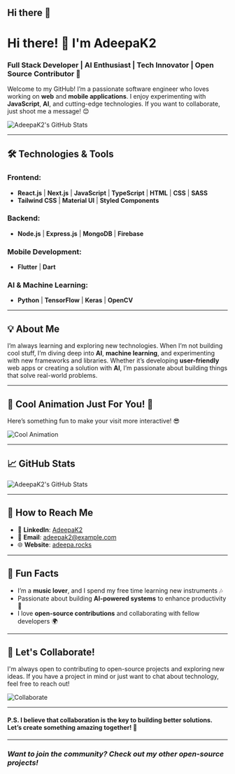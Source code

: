 ## Hi there 👋

<!--
**renulucshmi/renulucshmi** is a ✨ _special_ ✨ repository because its `README.md` (this file) appears on your GitHub profile.

Here are some ideas to get you started:

- 🔭 I’m currently working on ...
- 🌱 I’m currently learning ...
- 👯 I’m looking to collaborate on ...
- 🤔 I’m looking for help with ...
- 💬 Ask me about ...
- 📫 How to reach me: ...
- 😄 Pronouns: ...
- ⚡ Fun fact: ...
-->
# Hi there! 👋 I'm **AdeepaK2**

### Full Stack Developer | AI Enthusiast | Tech Innovator | Open Source Contributor 🚀

Welcome to my GitHub! I’m a passionate software engineer who loves working on **web** and **mobile applications**. I enjoy experimenting with **JavaScript**, **AI**, and cutting-edge technologies. If you want to collaborate, just shoot me a message! 😊

![AdeepaK2's GitHub Stats](https://github-readme-stats.vercel.app/api?username=AdeepaK2&count_private=true&show_icons=true&hide=prs&theme=tokyonight)

---

## 🛠️ Technologies & Tools

### Frontend:
- **React.js** | **Next.js** | **JavaScript** | **TypeScript** | **HTML** | **CSS** | **SASS**
- **Tailwind CSS** | **Material UI** | **Styled Components**

### Backend:
- **Node.js** | **Express.js** | **MongoDB** | **Firebase**

### Mobile Development:
- **Flutter** | **Dart**

### AI & Machine Learning:
- **Python** | **TensorFlow** | **Keras** | **OpenCV**

---

## 💡 About Me

I’m always learning and exploring new technologies. When I’m not building cool stuff, I’m diving deep into **AI**, **machine learning**, and experimenting with new frameworks and libraries. Whether it’s developing **user-friendly** web apps or creating a solution with **AI**, I’m passionate about building things that solve real-world problems.

---

## 🎨 Cool Animation Just For You! 🌟

Here’s something fun to make your visit more interactive! 😎

![Cool Animation](https://media.giphy.com/media/3o6ZsU2aNxkMjw6DX2/giphy.gif)

---

## 📈 GitHub Stats

![AdeepaK2's GitHub Stats](https://github-readme-stats.vercel.app/api/top-langs/?username=AdeepaK2&langs_count=10&layout=compact&theme=tokyonight)

---

## 📝 How to Reach Me

- 💬 **LinkedIn**: [AdeepaK2](https://linkedin.com/in/adeepak2)
- 📧 **Email**: [adeepak2@example.com](mailto:adeepak2@example.com)
- 🌐 **Website**: [adeepa.rocks](https://adeepa.rocks)

---

## 🎨 Fun Facts
- I’m a **music lover**, and I spend my free time learning new instruments 🎶
- Passionate about building **AI-powered systems** to enhance productivity 🤖
- I love **open-source contributions** and collaborating with fellow developers 🌍

---

## 🤝 Let's Collaborate!

I'm always open to contributing to open-source projects and exploring new ideas. If you have a project in mind or just want to chat about technology, feel free to reach out!

![Collaborate](https://media.giphy.com/media/3o6ZsU2aNxkMjw6DX2/giphy.gif)

---

#### P.S. I believe that **collaboration** is the key to building better solutions. Let’s create something amazing together! 🚀

---

### *Want to join the community? Check out my other open-source projects!*

